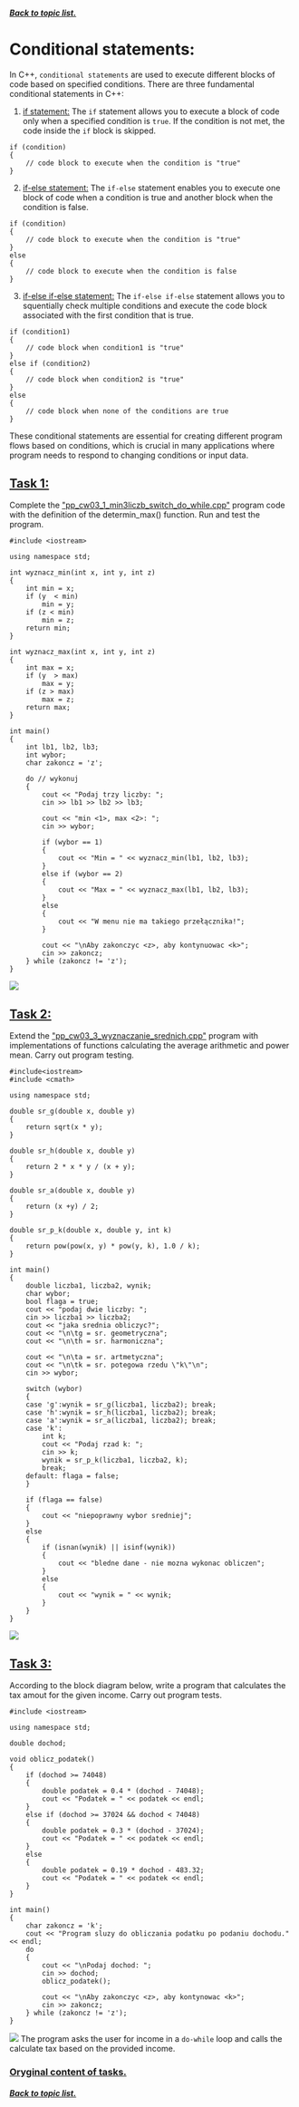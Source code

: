 ##### [Back to topic list.](/first_semester_C++/first_semester_C++.md)

# Conditional statements:
<!--
W języku C++, "conditional statements" to instrukcje warunkowe, które pozwalają na wykonywanie różnych bloków kodu w zależności od spełnienia określonych warunków. Istnieją trzy podstawowe instrukcje warunkowe w języku C++:

1. Instrukcja warunkowa "if": Instrukcja ta pozwala na wykonanie bloku kodu tylko wtedy, gdy podany warunek jest spełniony. Jeśli warunek nie jest spełniony, to kod wewnątrz bloku "if" jest pomijany.
2. Instrukcja warunkowa "if-else": Instrukcja ta pozwala na wykonanie jednego bloku kodu, gdy warunek jest spełniony, i innego bloku, gdy warunek nie jest spełniony.
3. Instrukcja warunkowa "if-else if-else": Instrukcja ta pozwala na sprawdzanie wielu warunków sekwencyjnie i wykonanie odpowiedniego bloku kodu na podstawie pierwszego spełnionego warunku.

Te instrukcje warunkowe pozwalają na tworzenie różnych przepływów programu w zależności od warunków, co jest kluczowe w wielu aplikacjach, gdzie zachowanie programu musi reagować na zmienne warunki lub dane wejściowe.
-->
In C++, `conditional statements` are used to execute different blocks of code based on specified conditions. There are three fundamental conditional statements in C++:

1. [if statement:](/first_semester_C++/22_10_23_part2/example_conditional_if.pdf) The `if` statement allows you to execute a block of code only when a specified condition is `true`. If the condition is not met, the code inside the `if` block is skipped.
```
if (condition)
{
    // code block to execute when the condition is "true"
}
```
2. [if-else statement:](/first_semester_C++/22_10_23_part2/example_conditional_if-else.pdf) The `if-else` statement enables you to execute one block of code when a condition is true and another block when the condition is false.
```
if (condition)
{
    // code block to execute when the condition is "true" 
}
else
{
    // code block to execute when the condition is false
}
```
3. [if-else if-else statement:](/first_semester_C++/22_10_23_part2/example_conditional_if-else_if-else.pdf) The `if-else if-else` statement allows you to squentially check multiple conditions and execute the code block associated with the first condition that is true.
```
if (condition1)
{
    // code block when condition1 is "true"
}
else if (condition2)
{
    // code block when condition2 is "true"
}
else
{
    // code block when none of the conditions are true
}
```
These conditional statements are essential for creating different program flows based on conditions, which is crucial in many applications where program needs to respond to changing conditions or input data.


## [Task 1:](/first_semester_C++/22_10_23_part2/22_10_23_przyklad2.cpp)

Complete the ["pp_cw03_1_min3liczb_switch_do_while.cpp"](/first_semester_C++/22_10_23_part2/pp_cw03_1_min3liczb_switch_do_while.cpp) program code with the definition of the determin_max() function. Run and test the program.
```
#include <iostream>

using namespace std;

int wyznacz_min(int x, int y, int z)
{
    int min = x;
    if (y  < min)
        min = y;
    if (z < min)
        min = z;
    return min;       
}

int wyznacz_max(int x, int y, int z)
{
    int max = x;
    if (y  > max)
        max = y;
    if (z > max)
        max = z;
    return max; 
}

int main()
{
    int lb1, lb2, lb3;
    int wybor;
    char zakoncz = 'z';

    do // wykonuj
    {
        cout << "Podaj trzy liczby: ";
        cin >> lb1 >> lb2 >> lb3;
    
        cout << "min <1>, max <2>: ";
        cin >> wybor;

        if (wybor == 1)
        {
            cout << "Min = " << wyznacz_min(lb1, lb2, lb3);
        }
        else if (wybor == 2)
        {
            cout << "Max = " << wyznacz_max(lb1, lb2, lb3);
        }
        else
        {
            cout << "W menu nie ma takiego przełącznika!";
        }
        
        cout << "\nAby zakonczyc <z>, aby kontynuowac <k>";
        cin >> zakoncz;
    } while (zakoncz != 'z');
}
```
![](/first_semester_C++/22_10_23_part2/task1.jpg)
## [Task 2:](/first_semester_C++/22_10_23_part2/calculating_the_average.cpp)
Extend the ["pp_cw03_3_wyznaczanie_srednich.cpp"](/first_semester_C++/22_10_23_part2/pp_cw03_3_wyznaczanie_srednich.cpp) program with implementations of functions calculating the average arithmetic and power mean. Carry out program testing.
```
#include<iostream>
#include <cmath>

using namespace std;

double sr_g(double x, double y) 
{
	return sqrt(x * y);
}

double sr_h(double x, double y) 
{
	return 2 * x * y / (x + y);
}

double sr_a(double x, double y)
{
    return (x +y) / 2;
}

double sr_p_k(double x, double y, int k)
{
    return pow(pow(x, y) * pow(y, k), 1.0 / k);
}

int main() 
{
	double liczba1, liczba2, wynik;
	char wybor;
	bool flaga = true;
	cout << "podaj dwie liczby: ";
	cin >> liczba1 >> liczba2;
	cout << "jaka srednia obliczyc?";
	cout << "\n\tg = sr. geometryczna";
	cout << "\n\th = sr. harmoniczna";

    cout << "\n\ta = sr. artmetyczna";
    cout << "\n\tk = sr. potegowa rzedu \"k\"\n";
	cin >> wybor;

	switch (wybor)
	{
	case 'g':wynik = sr_g(liczba1, liczba2); break;
	case 'h':wynik = sr_h(liczba1, liczba2); break;
    case 'a':wynik = sr_a(liczba1, liczba2); break;
    case 'k': 
		int k;
		cout << "Podaj rzad k: ";
		cin >> k;
		wynik = sr_p_k(liczba1, liczba2, k);
		break;
	default: flaga = false;
	}

	if (flaga == false) 
	{
		cout << "niepoprawny wybor sredniej";
	}
	else 
	{
		if (isnan(wynik) || isinf(wynik)) 
		{
			cout << "bledne dane - nie mozna wykonac obliczen";
		}
		else 
		{
			cout << "wynik = " << wynik;
		}
	}
}
```
![](/first_semester_C++/22_10_23_part2/task2.jpg)
## [Task 3:](/first_semester_C++/22_10_23_part2/income_and_taxes.cpp)
According to the block diagram below, write a program that calculates the tax amout for the given income. Carry out program tests.

```
#include <iostream>

using namespace std;

double dochod;

void oblicz_podatek()
{
    if (dochod >= 74048)
    {
        double podatek = 0.4 * (dochod - 74048);
        cout << "Podatek = " << podatek << endl;
    }
    else if (dochod >= 37024 && dochod < 74048)
    {
        double podatek = 0.3 * (dochod - 37024);
        cout << "Podatek = " << podatek << endl;
    }
    else 
    {
        double podatek = 0.19 * dochod - 483.32;
        cout << "Podatek = " << podatek << endl;
    }
}

int main()
{
    char zakoncz = 'k';
    cout << "Program sluzy do obliczania podatku po podaniu dochodu." << endl;
    do
    {    
        cout << "\nPodaj dochod: ";
        cin >> dochod;
        oblicz_podatek();

        cout << "\nAby zakonczyc <z>, aby kontynowac <k>";
        cin >> zakoncz;
    } while (zakoncz != 'z');
}
```
![](/first_semester_C++/22_10_23_part2/task3.jpg)
The program asks the user for income in a `do-while` loop and calls the calculate tax based on the provided income.
### [Oryginal content of tasks.](/first_semester_C++/22_10_23_part2/pp%20cw03%20instrukcje%20warunkowe.pdf)
##### [Back to topic list.](/first_semester_C++/first_semester_C++.md)